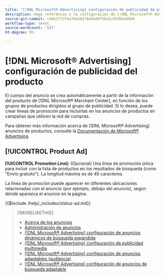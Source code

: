 ```yaml
---
title: "[!DNL Microsoft® Advertising] configuración de publicidad de productos"
description: Haga referencia a la configuración de [!DNL Microsoft® Advertising] anuncios de productos.
source-git-commit: cd461f73f4a70a5647844a6075ba1c65d64a9b04
workflow-type: tm+mt
source-wordcount: '137'
ht-degree: 0%

---
```


# [!DNL Microsoft® Advertising] configuración de publicidad del producto

El cuerpo del anuncio se crea automáticamente a partir de la información del producto de [!DNL Microsoft® Merchant Center], en función de los grupos de productos dirigidos al grupo de publicidad. Si lo desea, puede crear líneas de promoción para incluirlas en los anuncios de productos en campañas que utilicen la red de compras.

Para obtener más información acerca de [!DNL Microsoft® Advertising] anuncios de productos, consulte la [Documentación de Microsoft® Advertising](https://help.ads.microsoft.com/#apex/3/en/51082).

## [!UICONTROL Product Ad]

**[!UICONTROL Promotion Line]:** (Opcional) Una línea de promoción única para incluir con la lista de productos en los resultados de búsqueda (como &quot;Envío gratuito&quot;). La longitud máxima es de 45 caracteres.

La línea de promoción puede aparecer en diferentes ubicaciones relacionadas con el anuncio (por ejemplo, debajo del anuncio), según dónde aparezca el anuncio en la página.

<!-- **[!UICONTROL Status]:** -->

{{$include /help/_includes/status-ad.md}}

>[!MORELIKETHIS]
>
>* [Acerca de los anuncios](ad-about.md)
>* [Administración de anuncios](ad-manage.md)
>* [[!DNL Microsoft® Advertising] configuración de anuncios dinámicos de búsqueda expandida](ad-settings-microsoft-dsa.md)
>* [[!DNL Microsoft® Advertising] configuración de publicidad multimedia](ad-settings-microsoft-multimedia.md)
>* [[!DNL Microsoft® Advertising] configuración de anuncios adaptables (audiencia)](ad-settings-microsoft-responsive.md)
>* [[!DNL Microsoft® Advertising] configuración de anuncios de búsqueda adaptable](ad-settings-microsoft-rsa.md)

